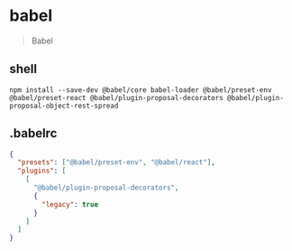 # babel

> Babel

## shell

```shell
npm install --save-dev @babel/core babel-loader @babel/preset-env @babel/preset-react @babel/plugin-proposal-decorators @babel/plugin-proposal-object-rest-spread
```

## .babelrc

```json
{
  "presets": ["@babel/preset-env", "@babel/react"],
  "plugins": [
    [
      "@babel/plugin-proposal-decorators",
      {
        "legacy": true
      }
    ]
  ]
}
```
